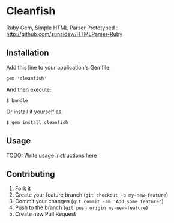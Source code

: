 # Cleanfish
Ruby Gem, Simple HTML Parser
Prototyped : http://github.com/sunsidew/HTMLParser-Ruby

## Installation

Add this line to your application's Gemfile:

    gem 'cleanfish'

And then execute:

    $ bundle

Or install it yourself as:

    $ gem install cleanfish

## Usage

TODO: Write usage instructions here

## Contributing

1. Fork it
2. Create your feature branch (`git checkout -b my-new-feature`)
3. Commit your changes (`git commit -am 'Add some feature'`)
4. Push to the branch (`git push origin my-new-feature`)
5. Create new Pull Request
